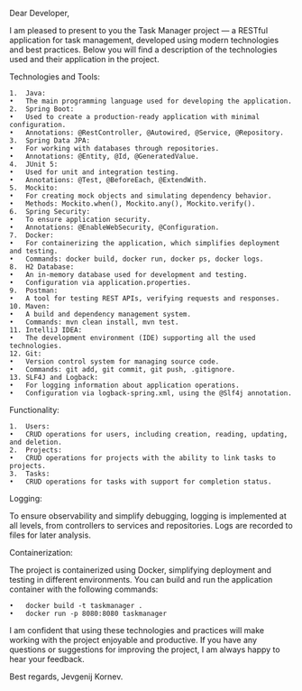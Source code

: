 Dear Developer,

I am pleased to present to you the Task Manager project — a RESTful application for task management, developed using modern technologies and best practices. 
Below you will find a description of the technologies used and their application in the project.

Technologies and Tools:

	1.	Java:
	•	The main programming language used for developing the application.
	2.	Spring Boot:
	•	Used to create a production-ready application with minimal configuration.
	•	Annotations: @RestController, @Autowired, @Service, @Repository.
	3.	Spring Data JPA:
	•	For working with databases through repositories.
	•	Annotations: @Entity, @Id, @GeneratedValue.
	4.	JUnit 5:
	•	Used for unit and integration testing.
	•	Annotations: @Test, @BeforeEach, @ExtendWith.
	5.	Mockito:
	•	For creating mock objects and simulating dependency behavior.
	•	Methods: Mockito.when(), Mockito.any(), Mockito.verify().
	6.	Spring Security:
	•	To ensure application security.
	•	Annotations: @EnableWebSecurity, @Configuration.
	7.	Docker:
	•	For containerizing the application, which simplifies deployment and testing.
	•	Commands: docker build, docker run, docker ps, docker logs.
	8.	H2 Database:
	•	An in-memory database used for development and testing.
	•	Configuration via application.properties.
	9.	Postman:
	•	A tool for testing REST APIs, verifying requests and responses.
	10.	Maven:
	•	A build and dependency management system.
	•	Commands: mvn clean install, mvn test.
	11.	IntelliJ IDEA:
	•	The development environment (IDE) supporting all the used technologies.
	12.	Git:
	•	Version control system for managing source code.
	•	Commands: git add, git commit, git push, .gitignore.
	13.	SLF4J and Logback:
	•	For logging information about application operations.
	•	Configuration via logback-spring.xml, using the @Slf4j annotation.

Functionality:

	1.	Users:
	•	CRUD operations for users, including creation, reading, updating, and deletion.
	2.	Projects:
	•	CRUD operations for projects with the ability to link tasks to projects.
	3.	Tasks:
	•	CRUD operations for tasks with support for completion status.

Logging:

To ensure observability and simplify debugging, logging is implemented at all levels, from controllers to services and repositories. 
Logs are recorded to files for later analysis.

Containerization:

The project is containerized using Docker, simplifying deployment and testing in different environments. 
You can build and run the application container with the following commands:

	•	docker build -t taskmanager .
 	•	docker run -p 8080:8080 taskmanager

I am confident that using these technologies and practices will make working with the project enjoyable and productive. 
If you have any questions or suggestions for improving the project, I am always happy to hear your feedback.

Best regards,
Jevgenij Kornev.
